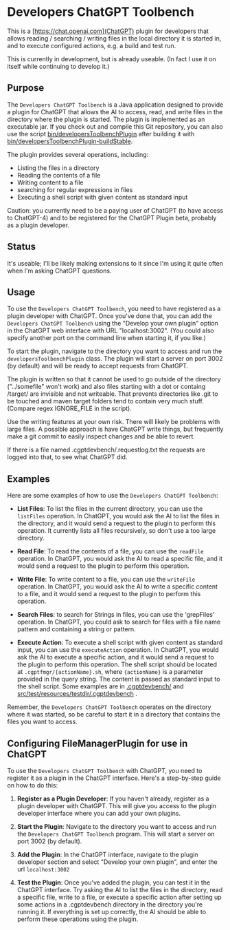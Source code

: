 # Developers ChatGPT Toolbench

This is a [https://chat.openai.com](ChatGPT) plugin for developers that allows reading / searching / writing files
in the local directory it is started in, and to execute configured actions, e.g. a build and test run.

This is currently in development, but is already useable. (In fact I use it on itself while continuing to develop it.)

## Purpose

The `Developers ChatGPT Toolbench` is a Java application designed to provide a plugin for ChatGPT that allows the AI to 
access, read, and write files in the directory where the plugin is started. The plugin is implemented as an 
executable jar. If you check out and compile this Git repository, you can also use the script 
[bin/developersToolbenchPlugin](bin/developersToolbenchPlugin) after building it with 
[bin/developersToolbenchPlugin-buildStable](bin/developersToolbenchPlugin-buildStable).

The plugin provides several operations, including:

- Listing the files in a directory
- Reading the contents of a file
- Writing content to a file
- searching for regular expressions in files
- Executing a shell script with given content as standard input

Caution: you currently need to be a paying user of ChatGPT (to have access to ChatGPT-4) and to be registered for the
ChatGPT Plugin beta, probably as a plugin developer.

## Status

It's useable; I'll be likely making extensions to it since I'm using it quite often when I'm asking ChatGPT questions.

## Usage

To use the `Developers ChatGPT Toolbench`, you need to have registered as a plugin developer with ChatGPT. 
Once you've done that, you can add the `Developers ChatGPT Toolbench` using the 
"Develop your own plugin" option in the ChatGPT web interface with URL "localhost:3002". (You could also specify 
another port on the command line when starting it, if you like.)

To start the plugin, navigate to the directory you want to access and run the `developersToolbenchPlugin` class. 
The plugin will start a server on port 3002 (by default) and will be ready to accept requests from ChatGPT.

The plugin is written so that it cannot be used to go outside of the directory ("../somefile" won't work) and also
files starting with a dot or containg /target/ are invisible and not writeable. That prevents directories like .git
to be touched and maven target folders tend to contain very much stuff.
(Compare regex IGNORE_FILE in the script).

Use the writing features at your own risk. There will likely be problems with large files. A possible approach is
have ChatGPT write things, but frequently make a git commit to easily inspect changes and be able to revert.

If there is a file named .cgptdevbench/.requestlog.txt the requests are logged into that, to see what ChatGPT did.

## Examples

Here are some examples of how to use the `Developers ChatGPT Toolbench`:

- **List Files**: To list the files in the current directory, you can use the `listFiles` operation. In ChatGPT, you
  would ask the AI to list the files in the directory, and it would send a request to the plugin to perform this
  operation. It currently lists all files recursively, so don't use a too large directory.

- **Read File**: To read the contents of a file, you can use the `readFile` operation. In ChatGPT, you would ask the AI
  to read a specific file, and it would send a request to the plugin to perform this operation.

- **Write File**: To write content to a file, you can use the `writeFile` operation. In ChatGPT, you would ask the AI to
  write a specific content to a file, and it would send a request to the plugin to perform this operation.

- **Search Files**: to search for Strings in files, you can use the 'grepFiles' operation. In ChatGPT, you could ask 
  to search for files with a file name pattern and containing a string or pattern.

- **Execute Action**: To execute a shell script with given content as standard input, you can use the `executeAction`
  operation. In ChatGPT, you would ask the AI to execute a specific action, and it would send a request to the plugin to
  perform this operation. The shell script should be located at `.cgptfmgr/{actionName}.sh`, where `{actionName}` is a
  parameter provided in the query string. The content is passed as standard input to the shell script. Some examples 
  are in [.cgptdevbench/](.cgptdevbench/) and
  [src/test/resources/testdir/.cgptdevbench](src/test/resources/testdir/.cgptdevbench) .
  

Remember, the `Developers ChatGPT Toolbench` operates on the directory where it was started, 
so be careful to start it in a  directory that contains the files you want to access.

## Configuring FileManagerPlugin for use in ChatGPT

To use the `Developers ChatGPT Toolbench` with ChatGPT, you need to register it as a plugin in the ChatGPT interface. 
Here's a step-by-step guide on how to do this:

1. **Register as a Plugin Developer**: If you haven't already, register as a plugin developer with ChatGPT. This will
   give you access to the plugin developer interface where you can add your own plugins.

2. **Start the Plugin**: Navigate to the directory you want to access and run the `Developers ChatGPT Toolbench` 
   program. This will start a server on port 3002 (by default).

3. **Add the Plugin**: In the ChatGPT interface, navigate to the plugin developer section and select "Develop your own
   plugin", and enter the url `localhost:3002`

4. **Test the Plugin**: Once you've added the plugin, you can test it in the ChatGPT interface. Try asking the AI to
   list the files in the directory, read a specific file, write to a file, or execute a specific action after 
   setting up some actions in a .cgptdevbench directory in the directory you're running it. If everything
   is set up correctly, the AI should be able to perform these operations using the plugin.
